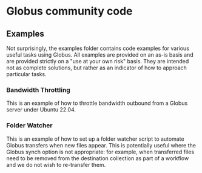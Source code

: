 # Globus community code

## Examples
Not surprisingly, the examples folder contains code examples for various useful tasks using Globus.
All examples are provided on an as-is basis and are provided strictly on a "use at your own risk" basis. They are intended not as complete solutions, but rather as an indicator of how to approach particular tasks.

### Bandwidth Throttling
This is an example of how to throttle bandwidth outbound from a Globus server under Ubuntu 22.04.

### Folder Watcher
This is an example of how to set up a folder watcher script to automate Globus transfers when new files appear. This is potentially useful where the Globus synch option is not appropriate: for example, when transferred files need to be removed from the destination collection as part of a workflow and we do not wish to re-transfer them.
